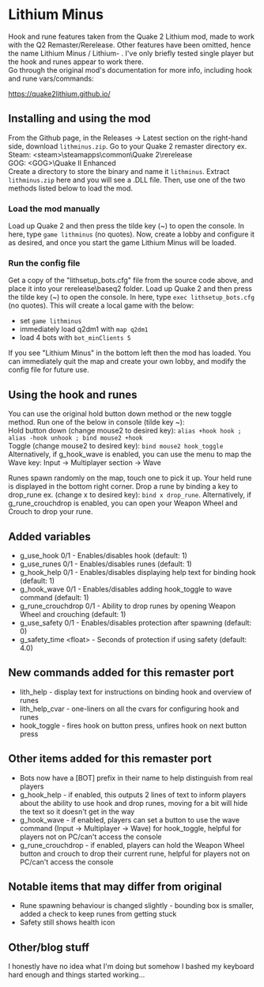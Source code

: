 # Lithium Minus
Hook and rune features taken from the Quake 2 Lithium mod, made to work with the Q2 Remaster/Rerelease. Other features have been omitted, hence the name Lithium Minus / Lithium- .
I've only briefly tested single player but the hook and runes appear to work there.\
Go through the original mod's documentation for more info, including hook and rune vars/commands:

https://quake2lithium.github.io/

## Installing and using the mod
From the Github page, in the Releases -> Latest section on the right-hand side, download `lithminus.zip`.
Go to your Quake 2 remaster directory ex.\
Steam: \<steam\>\steamapps\common\Quake 2\rerelease\
GOG: \<GOG\>\Quake II Enhanced\
Create a directory to store the binary and name it `lithminus`. Extract `lithminus.zip` here and you will see a .DLL file. Then, use one of the two methods listed below to load the mod.
### Load the mod manually
Load up Quake 2 and then press the tilde key (~) to open the console. In here, type `game lithminus` (no quotes). Now, create a lobby and configure it as desired, and once you start the game Lithium Minus will be loaded.
### Run the config file
Get a copy of the "lithsetup_bots.cfg" file from the source code above, and place it into your rerelease\baseq2 folder. Load up Quake 2 and then press the tilde key (~) to open the console. In here, type `exec lithsetup_bots.cfg` (no quotes). This will create a local game with the below:
* set `game lithminus`
* immediately load q2dm1 with `map q2dm1`
* load 4 bots with `bot_minClients 5`

If you see "Lithium Minus" in the bottom left then the mod has loaded. You can immediately quit the map and create your own lobby, and modify the config file for future use.

## Using the hook and runes
You can use the original hold button down method or the new toggle method. Run one of the below in console (tilde key ~):\
Hold button down (change mouse2 to desired key): `alias +hook hook ; alias -hook unhook ; bind mouse2 +hook`\
Toggle (change mouse2 to desired key): `bind mouse2 hook_toggle`\
Alternatively, if g_hook_wave is enabled, you can use the menu to map the Wave key: Input -> Multiplayer section -> Wave

Runes spawn randomly on the map, touch one to pick it up. Your held rune is displayed in the bottom right corner. Drop a rune by binding a key to drop_rune ex. (change x to desired key): `bind x drop_rune`. Alternatively, if g_rune_crouchdrop is enabled, you can open your Weapon Wheel and Crouch to drop your rune.

## Added variables
* g_use_hook 0/1 - Enables/disables hook (default: 1)
* g_use_runes 0/1 - Enables/disables runes (default: 1)
* g_hook_help 0/1 - Enables/disables displaying help text for binding hook (default: 1)
* g_hook_wave 0/1 - Enables/disables adding hook_toggle to wave command  (default: 1)
* g_rune_crouchdrop 0/1 - Ability to drop runes by opening Weapon Wheel and crouching (default: 1)
* g_use_safety 0/1 - Enables/disables protection after spawning (default: 0)
* g_safety_time \<float\> - Seconds of protection if using safety (default: 4.0)

## New commands added for this remaster port
* lith_help - display text for instructions on binding hook and overview of runes
* lith_help_cvar - one-liners on all the cvars for configuring hook and runes
* hook_toggle - fires hook on button press, unfires hook on next button press

## Other items added for this remaster port
* Bots now have a [BOT] prefix in their name to help distinguish from real players
* g_hook_help - if enabled, this outputs 2 lines of text to inform players about the ability to use hook and drop runes, moving for a bit will hide the text so it doesn't get in the way
* g_hook_wave - if enabled, players can set a button to use the wave command (Input -> Multiplayer -> Wave) for hook_toggle, helpful for players not on PC/can't access the console
* g_rune_crouchdrop - if enabled, players can hold the Weapon Wheel button and crouch to drop their current rune, helpful for players not on PC/can't access the console

## Notable items that may differ from original
* Rune spawning behaviour is changed slightly - bounding box is smaller, added a check to keep runes from getting stuck
* Safety still shows health icon

## Other/blog stuff
I honestly have no idea what I'm doing but somehow I bashed my keyboard hard enough and things started working...
